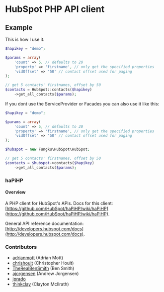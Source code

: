 # HubSpot PHP API client

## Example

This is how I use it.

```php
$hapikey = "demo";

$params = array(
	'count' => 5, // defaults to 20
	'property' => 'firstname', // only get the specified properties
	'vidOffset' => '50' // contact offset used for paging
);

// get 5 contacts' firstnames, offset by 50
$contacts = HubSpot::contacts($hapikey)
	->get_all_contacts($params);
```

If you dont use the ServiceProvider or Facades you can also use it like this:
```php
$hapikey = "demo";

$params = array(
	'count' => 5, // defaults to 20
	'property' => 'firstname', // only get the specified properties
	'vidOffset' => '50' // contact offset used for paging
);

$hubspot = new Fungku\HubSpot\HubSpot;

// get 5 contacts' firstnames, offset by 50
$contacts = $hubspot->contacts($hapikey)
	->get_all_contacts($params);
```


### haPiHP

#### Overview

A PHP client for HubSpot's APIs.  Docs for this client: [https://github.com/HubSpot/haPiHP/wiki/haPiHP](https://github.com/HubSpot/haPiHP/wiki/haPiHP).

General API reference documentation: [http://developers.hubspot.com/docs](http://developers.hubspot.com/docs).

### Contributors

* [adrianmott](https://github.com/adrianmott) (Adrian Mott)
* [chrishoult](https://github.com/chrishoult) (Christopher Hoult)
* [TheRealBenSmith](https://github.com/TheRealBenSmith) (Ben Smith)
* [ajorgensen](https://github.com/ajorgensen) (Andrew Jorgensen)
* [jprado](https://github.com/jprado)
* [thinkclay](https://github.com/thinkclay) (Clayton McIlrath)
